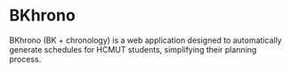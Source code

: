 # BKhrono
BKhrono (BK + chronology) is a web application designed to automatically generate schedules for HCMUT students, simplifying their planning process.
